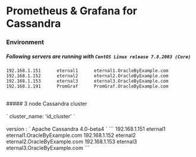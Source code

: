 # Prometheus & Grafana for Cassandra

### Environment

##### Following servers are running with ` CentOS Linux release 7.8.2003 (Core) ` <br>
```
192.168.1.151      eternal1      eternal1.OracleByExample.com
192.168.1.152      eternal2      eternal2.OracleByExample.com
192.168.1.153      eternal3      eternal3.OracleByExample.com
192.168.1.191      PromGraf      PromGraf.OracleByExample.com
```
<br>
##### 3 node Cassandra cluster <br><br> ` cluster_name: 'id_cluster' ` <br><br> version : ` Apache Cassandra 4.0-beta4 `
```
192.168.1.151      eternal1      eternal1.OracleByExample.com
192.168.1.152      eternal2      eternal2.OracleByExample.com
192.168.1.153      eternal3      eternal3.OracleByExample.com
```
